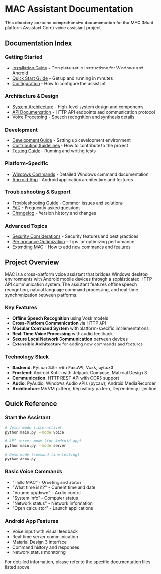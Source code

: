 # MAC Assistant Documentation

This directory contains comprehensive documentation for the MAC (Multi-platform Assistant Core) voice assistant project.

## Documentation Index

### Getting Started
- [Installation Guide](installation.md) - Complete setup instructions for Windows and Android
- [Quick Start Guide](quickstart.md) - Get up and running in minutes
- [Configuration](configuration.md) - How to configure the assistant

### Architecture & Design
- [System Architecture](architecture.md) - High-level system design and components
- [API Documentation](api.md) - HTTP API endpoints and communication protocol
- [Voice Processing](voice-processing.md) - Speech recognition and synthesis details

### Development
- [Development Guide](development.md) - Setting up development environment
- [Contributing Guidelines](contributing.md) - How to contribute to the project
- [Testing Guide](testing.md) - Running and writing tests

### Platform-Specific
- [Windows Commands](windows-commands.md) - Detailed Windows command documentation
- [Android App](android-app.md) - Android application architecture and features

### Troubleshooting & Support
- [Troubleshooting Guide](troubleshooting.md) - Common issues and solutions
- [FAQ](faq.md) - Frequently asked questions
- [Changelog](changelog.md) - Version history and changes

### Advanced Topics
- [Security Considerations](security.md) - Security features and best practices
- [Performance Optimization](performance.md) - Tips for optimizing performance
- [Extending MAC](extending.md) - How to add new commands and features

## Project Overview

MAC is a cross-platform voice assistant that bridges Windows desktop environments with Android mobile devices through a sophisticated HTTP API communication system. The assistant features offline speech recognition, natural language command processing, and real-time synchronization between platforms.

### Key Features
- **Offline Speech Recognition** using Vosk models
- **Cross-Platform Communication** via HTTP API
- **Modular Command System** with platform-specific implementations
- **Real-Time Voice Processing** with audio feedback
- **Secure Local Network Communication** between devices
- **Extensible Architecture** for adding new commands and features

### Technology Stack
- **Backend**: Python 3.8+ with FastAPI, Vosk, pyttsx3
- **Frontend**: Android Kotlin with Jetpack Compose, Material Design 3
- **Communication**: HTTP REST API with CORS support
- **Audio**: PyAudio, Windows Audio APIs (pycaw), Android MediaRecorder
- **Architecture**: MVVM pattern, Repository pattern, Dependency injection

## Quick Reference

### Start the Assistant
```bash
# Voice mode (interactive)
python main.py --mode voice

# API server mode (for Android app)
python main.py --mode server

# Demo mode (command line testing)
python demo.py
```

### Basic Voice Commands
- "Hello MAC" - Greeting and status
- "What time is it?" - Current time and date
- "Volume up/down" - Audio control
- "System info" - Computer status
- "Network status" - Network information
- "Open calculator" - Launch applications

### Android App Features
- Voice input with visual feedback
- Real-time server communication
- Material Design 3 interface
- Command history and responses
- Network status monitoring

For detailed information, please refer to the specific documentation files listed above.
